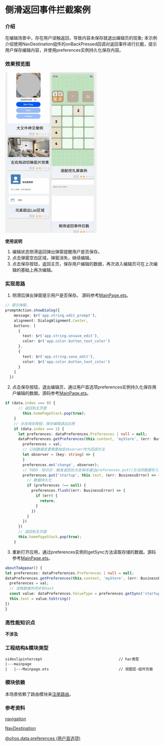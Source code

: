  # 侧滑返回事件拦截案例

### 介绍

  在编辑场景中，存在用户误触返回，导致内容未保存就退出编辑页的现象;
  本示例介绍使用NavDestination组件的onBackPressed回调对返回事件进行拦截，提示用户保存编辑内容，并使用preferences实例持久化保存内容。

### 效果预览图

 <img src="../../product/entry/src/main/resources/base/media/side_slip_Intercept.gif" width="300">

**使用说明**
1. 编辑状态侧滑返回弹出弹窗提醒用户是否保存。
2. 点击弹窗空白区域，弹窗消失，继续编辑。
3. 点击保存按钮，返回主页，保存用户编辑的数据，再次进入编辑页可在上次编辑的基础上再次编辑。

### 实现思路
1. 侧滑后弹出弹窗提示用户是否保存。 源码参考[MainPage.ets](src/main/ets/components/MainPage.ets)。

  ```ts
  // 提示弹窗,
  promptAction.showDialog({
      message: $r('app.string.edit_prompt'),
      alignment: DialogAlignment.Center,
      buttons: [
        {
          text: $r('app.string.unsave_edit'),
          color: $r('app.color.button_text_color')
        },
        {
          text: $r('app.string.save_edit'),
          color: $r('app.color.button_text_color')
        }
      ]
    })
  ```

2. 点击保存按钮，退出编辑页，通过用户首选项preferences实例持久化保存用户编辑的数据。源码参考[MainPage.ets](src/main/ets/components/MainPage.ets)。

  ```ts
  if (data.index === 0) {
        // 返回到主页面
          this.homePageStack.pop(true);
      }
      // 点击保存按钮，保存编辑退出应用
      if (data.index === 1) {
        let preferences: dataPreferences.Preferences | null = null;
        dataPreferences.getPreferences(this.context, 'myStore', (err: BusinessError, val: dataPreferences.Preferences) => {
          preferences = val;
          // 订阅数据变更需要指定observer作为回调方法
          let observer = (key: string) => {
          }
          preferences.on('change', observer);
          // TODO：知识点：触发返回后点击保存通过preferences.put()方法将数据写入到preferences实例中，持久化存储数据
          preferences.put('startup', this.text, (err: BusinessError) => {
            // 数据持久化
            if (preferences !== null) {
              preferences.flush((err: BusinessError) => {
                if (err) {
                  return;
                }
              })
            }
          })
        })
        // 返回到主页面
        this.homePageStack.pop(true);
      }
  ```

3. 重新打开应用，通过preferences实例的getSync方法读取存储的数据。源码参考[MainPage.ets](src/main/ets/components/MainPage.ets)。

  ```ts
  aboutToAppear() {
  let preferences: dataPreferences.Preferences | null = null;
  dataPreferences.getPreferences(this.context, 'myStore', (err: BusinessError, val: dataPreferences.Preferences) => {
    preferences = val;
    // 读取数据并同步到text
    const value: dataPreferences.ValueType = preferences.getSync('startup', this.text);
    this.text = value.toString()
  })
}
  ```


### 高性能知识点

**不涉及**

### 工程结构&模块类型

   ```
   sideslipintercept                                   // har类型
   |---mainpage
   |   |---Mainpage.ets                                // 视图层-组件页面 
   ```

### 模块依赖

本场景依赖了路由模块来[注册路由](../routermodule/src/main/ets/router/DynamicsRouter.ets)。

### 参考资料

[navigation](https://developer.huawei.com/consumer/cn/doc/harmonyos-references/ts-basic-components-navigation-0000001821000861)

[NavDestination](https://developer.huawei.com/consumer/cn/doc/harmonyos-references/ts-basic-components-navdestination-0000001774280918)

[@ohos.data.preferences (用户首选项)](https://developer.harmonyos.com/cn/docs/documentation/doc-references-V2/js-apis-data-preferences-0000001580026194-V2)
